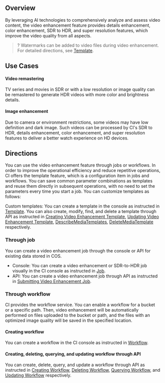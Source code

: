 ## Overview

By leveraging AI technologies to comprehensively analyze and assess video content, the video enhancement feature provides details enhancement, color enhancement, SDR to HDR, and super resolution features, which improve the video quality from all aspects.

>? Watermarks can be added to video files during video enhancement. For detailed directions, see [Template](https://intl.cloud.tencent.com/document/product/1045/43606).
>

## Use Cases

#### Video remastering

TV series and movies in SDR or with a low resolution or image quality can be remastered to generate HDR videos with more color and brightness details.

#### Image enhancement

Due to camera or environment restrictions, some videos may have low definition and dark image. Such videos can be processed by CI's SDR to HDR, details enhancement, color enhancement, and super resolution features to deliver a better watch experience on HD devices.


## Directions

You can use the video enhancement feature through jobs or workflows. In order to improve the operational efficiency and reduce repetitive operations, CI offers the template feature, which is a configuration item in jobs and workflows. You can save common parameter combinations as templates and reuse them directly in subsequent operations, with no need to set the parameters every time you start a job. You can customize templates as follows:

Custom templates: You can create a template in the console as instructed in [Template](https://intl.cloud.tencent.com/document/product/1045/43606). You can also create, modify, find, and delete a template through API as instructed in [Creating Video Enhancement Template](https://intl.cloud.tencent.com/document/product/1045/49915), [Updating Video Enhancement Template](https://intl.cloud.tencent.com/document/product/1045/49929), [DescribeMediaTemplates](https://intl.cloud.tencent.com/document/product/1045/49919), [DeleteMediaTemplate](https://intl.cloud.tencent.com/document/product/1045/49918) respectively.


### Through job

You can create a video enhancement job through the console or API for existing data stored in COS.

- Console: You can create a video enhancement or SDR-to-HDR job visually in the CI console as instructed in [Job](https://intl.cloud.tencent.com/document/product/1045/43605).
- API: You can create a video enhancement job through API as instructed in [Submitting Video Enhancement Job](https://intl.cloud.tencent.com/document/product/1045/48944).


### Through workflow

CI provides the workflow service. You can enable a workflow for a bucket or a specific path. Then, video enhancement will be automatically performed on files uploaded to the bucket or path, and the files with an optimized image quality will be saved in the specified location.

#### Creating workflow

You can create a workflow in the CI console as instructed in [Workflow](https://intl.cloud.tencent.com/document/product/1045/43604).

#### Creating, deleting, querying, and updating workflow through API

You can create, delete, query, and update a workflow through API as instructed in [Creating Workflow](https://intl.cloud.tencent.com/document/product/1045/43733), [Deleting Workflow](https://intl.cloud.tencent.com/document/product/1045/43734), [Querying Workflow](https://intl.cloud.tencent.com/document/product/1045/50339), and [Updating Workflow](https://intl.cloud.tencent.com/document/product/1045/43738) respectively.
